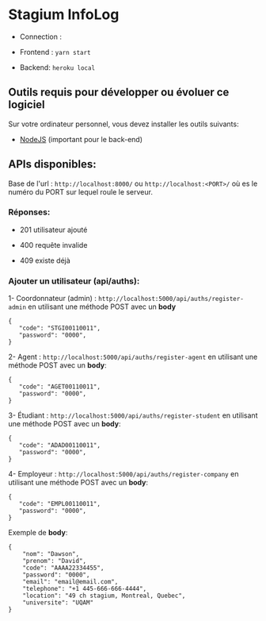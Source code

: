 # Stagium InfoLog

- Connection :

- Frontend : `yarn start`

- Backend: `heroku local`

## Outils requis pour développer ou évoluer ce logiciel

Sur votre ordinateur personnel, vous devez installer les outils suivants:

- [NodeJS](https://nodejs.org/en/download/) (important pour le back-end)

## APIs disponibles:

Base de l'url : `http://localhost:8000/` ou `http://localhost:<PORT>/` où es le numéro du PORT sur lequel roule le serveur.

### Réponses:

- 201
  utilisateur ajouté

- 400
  requête invalide

- 409
  existe déjà

### Ajouter un utilisateur (**api/auths**):

1- Coordonnateur (admin) : `http://localhost:5000/api/auths/register-admin` en utilisant une méthode POST avec un **body**

```
{
   "code": "STGI00110011",
   "password": "0000",
}
```

2- Agent : `http://localhost:5000/api/auths/register-agent` en utilisant une méthode POST avec un **body**:

```
{
   "code": "AGET00110011",
   "password": "0000",
}
```

3- Étudiant : `http://localhost:5000/api/auths/register-student` en utilisant une méthode POST avec un **body**:

```
{
   "code": "ADAD00110011",
   "password": "0000",
}
```

4- Employeur : `http://localhost:5000/api/auths/register-company` en utilisant une méthode POST avec un **body**:

```
{
   "code": "EMPL00110011",
   "password": "0000",
}
```

Exemple de **body**:

```
{
    "nom": "Dawson",
    "prenom": "David",
    "code": "AAAA22334455",
    "password": "0000",
    "email": "email@email.com",
    "telephone": "+1 445-666-666-4444",
    "location": "49 ch stagium, Montreal, Quebec",
    "universite": "UQAM"
}
```
